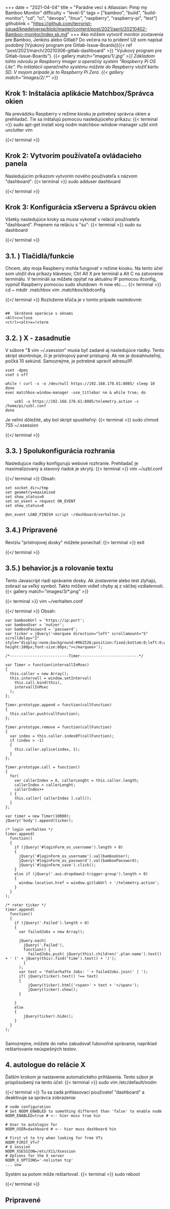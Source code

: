 +++
date = "2021-04-04"
title = "Parádne veci s Atlassian: Pimp my Bamboo Monitor"
difficulty = "level-5"
tags = ["bamboo", "build", "build-monitor", "cd", "ci", "devops", "linux", "raspberry", "raspberry-pi", "test"]
githublink = "https://github.com/terrorist-squad/knedelverse/blob/master/content/post/2021/april/20210402-Bamboo-monitor/index.sk.md"
+++
Ako môžem vytvoriť monitor zostavenia pre Bamboo, Jenkins alebo Gitlab? Do večera na to prídem! Už som napísal podobný [Výukový program pre Gitlab-Issue-Boards]({{< ref "post/2021/march/20210306-gitlab-dashboard" >}} "Výukový program pre Gitlab-Issue-Boards").
{{< gallery match="images/1/*.jpg" >}}
Základom tohto návodu je Raspberry Imager a operačný systém "Raspberry Pi OS Lite". Po inštalácii operačného systému môžete do Raspberry vložiť kartu SD. V mojom prípade je to Raspberry Pi Zero.
{{< gallery match="images/2/*.*" >}}

## Krok 1: Inštalácia aplikácie Matchbox/Správca okien
Na prevádzku Raspberry v režime kiosku je potrebný správca okien a prehliadač. Tie sa inštalujú pomocou nasledujúceho príkazu:
{{< terminal >}}
sudo apt-get install xorg nodm matchbox-window-manager uzbl xinit unclutter vim

{{</ terminal >}}

## Krok 2: Vytvorím používateľa ovládacieho panela
Nasledujúcim príkazom vytvorím nového používateľa s názvom "dashboard":
{{< terminal >}}
sudo adduser dashboard

{{</ terminal >}}

## Krok 3: Konfigurácia xServeru a Správcu okien
Všetky nasledujúce kroky sa musia vykonať v relácii používateľa "dashboard". Prepnem na reláciu s "su":
{{< terminal >}}
sudo su dashboard

{{</ terminal >}}

##  3.1. ) Tlačidlá/funkcie
Chcem, aby moja Raspberry mohla fungovať v režime kiosku. Na tento účel som uložil dva príkazy klávesov, Ctrl Alt X pre terminál a Alt C na zatvorenie terminálu. V termináli sa môžete opýtať na aktuálnu IP pomocou ifconfig, vypnúť Raspberry pomocou sudo shutdown -h now etc.....
{{< terminal >}}
cd ~
mkdir .matchbox
vim .matchbox/kbdconfig

{{</ terminal >}}
Rozloženie kľúča je v tomto prípade nasledovné:
```

##  Skrátené operácie s oknami
<Alt>c=close
<ctrl><alt>x=!xterm

```

##  3.2. ) X - zasadnutie
V súbore "$ vim ~/.xsession" musia byť zadané aj nasledujúce riadky. Tento skript skontroluje, či je prístrojový panel prístupný. Ak nie je dosiahnuteľný, počká 10 sekúnd. Samozrejme, je potrebné upraviť adresu/IP.
```
xset -dpms
xset s off

while ! curl -s -o /dev/null https://192.168.178.61:8085/ sleep 10
done
exec matchbox-window-manager -use_titlebar no & while true; do
   
    uzbl -u https://192.168.178.61:8085/telemetry.action -c /home/pi/uzbl.conf
done

```
Je veľmi dôležité, aby bol skript spustiteľný:
{{< terminal >}}
sudo chmod 755 ~/.xsession

{{</ terminal >}}

##  3.3. ) Spolukonfigurácia rozhrania
Nasledujúce riadky konfigurujú webové rozhranie. Prehliadač je maximalizovaný a stavový riadok je skrytý.
{{< terminal >}}
vim ~/uzbl.conf

{{</ terminal >}}
Obsah:
```
set socket_dir=/tmp
set geometry=maximized
set show_status=0
set on_event = request ON_EVENT
set show_status=0

@on_event LOAD_FINISH script ~/dashboard/verhalten.js

```

##  3.4.) Pripravené
Revíziu "prístrojovej dosky" môžete ponechať:
{{< terminal >}}
exit

{{</ terminal >}}

##  3.5.) behavior.js a rolovanie textu
Tento Javascript riadi správanie dosky. Ak zostavenie alebo test zlyhajú, zobrazí sa veľký symbol. Takto môžem vidieť chyby aj z väčšej vzdialenosti.
{{< gallery match="images/3/*.png" >}}

{{< terminal >}}
vim ~/verhalten.conf

{{</ terminal >}}
Obsah:
```
var bamboobUrl = 'https://ip:port';
var bambooUser = 'nutzer';
var bambooPassword = 'password';
var ticker = jQuery('<marquee direction="left" scrollamount="5" scrolldelay="2" style="display:none;background:#962526;position:fixed;bottom:0;left:0;width:100%;line-height:100px;font-size:80px;"></marquee>');

/*--------------------------Timer--------------------------*/

var Timer = function(intervallInMsec)
{
  this.caller = new Array();
  this.intervall = window.setInterval(
    this.call.bind(this),
    intervallInMsec
  );
};

Timer.prototype.append = function(callFunction)
{
  this.caller.push(callFunction);
};

Timer.prototype.remove = function(callFunction)
{
  var index = this.caller.indexOf(callFunction);
  if (index > -1) 
  {
    this.caller.splice(index, 1);
  }
};

Timer.prototype.call = function()
{
  for(
    var callerIndex = 0, callerLenght = this.caller.length;
    callerIndex < callerLenght;
    callerIndex++
  ) {
    this.caller[ callerIndex ].call();
  }
};

var timer = new Timer(10000);
jQuery('body').append(ticker);

/* login verhalten */
timer.append(
  function()
  {
    if (jQuery('#loginForm_os_username').length > 0)
    {
      jQuery('#loginForm_os_username').val(bambooUser);
      jQuery('#loginForm_os_password').val(bambooPassword);
      jQuery('#loginForm_save').click();
    }
    else if (jQuery('.aui-dropdown2-trigger-group').length > 0)
    {
      window.location.href = window.gitlabUrl + '/telemetry.action';
    }
  }
);

/* roter ticker */
timer.append(
  function()
  {
    if (jQuery('.Failed').length > 0)
    {
      var failedJobs = new Array();

      jQuery.each(
        jQuery('.Failed'),
        function() {
          failedJobs.push( jQuery(this).children('.plan-name').text() + ' (' + jQuery(this).find('time').text() + ')');
        }
      );
      var text = 'Fehlerhafte Jobs: ' + failedJobs.join(' | ');
      if( jQuery(ticker).text() !== text) 
      {
          jQuery(ticker).html('<span>' + text + '</span>');
          jQuery(ticker).show();
      }
      
    }
    else
    {
        jQuery(ticker).hide();
    }
  }
);


```
Samozrejme, môžete do neho zabudovať ľubovoľné správanie, napríklad reštartovanie neúspešných testov.
## 4. autologue do relácie X
Ďalším krokom je nastavenie automatického prihlásenia. Tento súbor je prispôsobený na tento účel:
{{< terminal >}}
sudo vim /etc/default/nodm

{{</ terminal >}}
Tu sa zadá prihlasovací používateľ "dashboard" a deaktivuje sa správca zobrazenia:
```
# nodm configuration
# Set NODM_ENABLED to something different than 'false' to enable nodm
NODM_ENABLED=true # <-- hier muss true hin

# User to autologin for
NODM_USER=dashboard # <-- hier muss dashboard hin

# First vt to try when looking for free VTs
NODM_FIRST_VT=7
# X session
NODM_XSESSION=/etc/X11/Xsession
# Options for the X server
NODM_X_OPTIONS='-nolisten tcp'
... usw

```
Systém sa potom môže reštartovať.
{{< terminal >}}
sudo reboot

{{</ terminal >}}

## Pripravené
